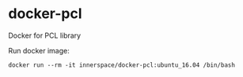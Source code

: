 # docker-pcl
Docker for PCL library

Run docker image:
```
docker run --rm -it innerspace/docker-pcl:ubuntu_16.04 /bin/bash
```
